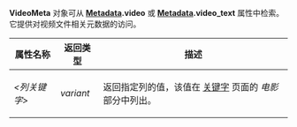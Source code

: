 **VideoMeta** 对象可从 **[Metadata](metadata.zh.md).video** 或 **[Metadata](metadata.zh.md).video_text** 属性中检索。它提供对视频文件相关元数据的访问。

<table>
<thead><tr><th>
属性名称</th><th>
返回类型</th><th>
描述
</th></tr></thead><tbody><tr><td>

*\<列关键字\>*</td><td>

*variant*</td><td>

返回指定列的值，该值在 [关键字](../../metadata_keywords/keywords_for_columns.zh.md) 页面的 *电影* 部分中列出。
</td></tr></tbody>
</table>